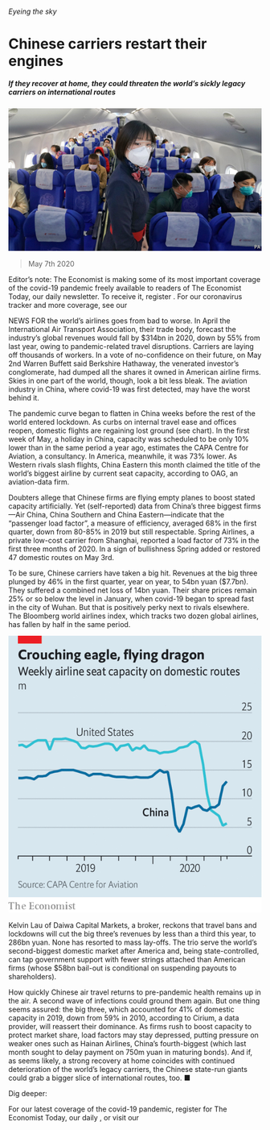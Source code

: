 ###### Eyeing the sky

# Chinese carriers restart their engines 

##### If they recover at home, they could threaten the world’s sickly legacy carriers on international routes 

![image](images/20200509_WBP001.jpg) 

> May 7th 2020 

Editor’s note: The Economist is making some of its most important coverage of the covid-19 pandemic freely available to readers of The Economist Today, our daily newsletter. To receive it, register . For our coronavirus tracker and more coverage, see our 

NEWS FOR the world’s airlines goes from bad to worse. In April the International Air Transport Association, their trade body, forecast the industry’s global revenues would fall by $314bn in 2020, down by 55% from last year, owing to pandemic-related travel disruptions. Carriers are laying off thousands of workers. In a vote of no-confidence on their future, on May 2nd Warren Buffett said Berkshire Hathaway, the venerated investor’s conglomerate, had dumped all the shares it owned in American airline firms. Skies in one part of the world, though, look a bit less bleak. The aviation industry in China, where covid-19 was first detected, may have the worst behind it.

The pandemic curve began to flatten in China weeks before the rest of the world entered lockdown. As curbs on internal travel ease and offices reopen, domestic flights are regaining lost ground (see chart). In the first week of May, a holiday in China, capacity was scheduled to be only 10% lower than in the same period a year ago, estimates the CAPA Centre for Aviation, a consultancy. In America, meanwhile, it was 73% lower. As Western rivals slash flights, China Eastern this month claimed the title of the world’s biggest airline by current seat capacity, according to OAG, an aviation-data firm.


Doubters allege that Chinese firms are flying empty planes to boost stated capacity artificially. Yet (self-reported) data from China’s three biggest firms—Air China, China Southern and China Eastern—indicate that the “passenger load factor”, a measure of efficiency, averaged 68% in the first quarter, down from 80-85% in 2019 but still respectable. Spring Airlines, a private low-cost carrier from Shanghai, reported a load factor of 73% in the first three months of 2020. In a sign of bullishness Spring added or restored 47 domestic routes on May 3rd.

To be sure, Chinese carriers have taken a big hit. Revenues at the big three plunged by 46% in the first quarter, year on year, to 54bn yuan ($7.7bn). They suffered a combined net loss of 14bn yuan. Their share prices remain 25% or so below the level in January, when covid-19 began to spread fast in the city of Wuhan. But that is positively perky next to rivals elsewhere. The Bloomberg world airlines index, which tracks two dozen global airlines, has fallen by half in the same period.

![image](images/20200509_WBC463.png) 


Kelvin Lau of Daiwa Capital Markets, a broker, reckons that travel bans and lockdowns will cut the big three’s revenues by less than a third this year, to 286bn yuan. None has resorted to mass lay-offs. The trio serve the world’s second-biggest domestic market after America and, being state-controlled, can tap government support with fewer strings attached than American firms (whose $58bn bail-out is conditional on suspending payouts to shareholders).

How quickly Chinese air travel returns to pre-pandemic health remains up in the air. A second wave of infections could ground them again. But one thing seems assured: the big three, which accounted for 41% of domestic capacity in 2019, down from 59% in 2010, according to Cirium, a data provider, will reassert their dominance. As firms rush to boost capacity to protect market share, load factors may stay depressed, putting pressure on weaker ones such as Hainan Airlines, China’s fourth-biggest (which last month sought to delay payment on 750m yuan in maturing bonds). And if, as seems likely, a strong recovery at home coincides with continued deterioration of the world’s legacy carriers, the Chinese state-run giants could grab a bigger slice of international routes, too. ■

Dig deeper:

For our latest coverage of the covid-19 pandemic, register for The Economist Today, our daily , or visit our 

